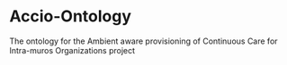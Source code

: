 # Accio-Ontology
The ontology for the Ambient aware provisioning of Continuous Care for Intra-muros Organizations project
